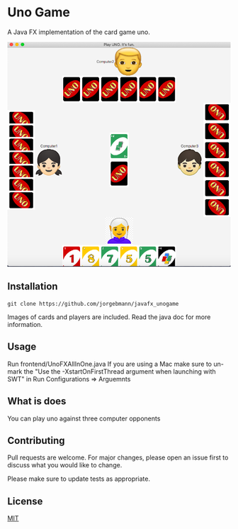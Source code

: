 # Uno Game

A Java FX implementation of the card game uno.


![](uno_example.png)


## Installation

```
git clone https://github.com/jorgebmann/javafx_unogame
```
Images of cards and players are included. Read the java doc for more information.

## Usage

Run frontend/UnoFXAllInOne.java 
If you are using a Mac make sure to un-mark the "Use the -XstartOnFirstThread argument when launching with SWT" in 
Run Configurations => Arguemnts

## What is does

You can play uno against three computer opponents

## Contributing
Pull requests are welcome. For major changes, please open an issue first to discuss what you would like to change.

Please make sure to update tests as appropriate.

## License
[MIT](https://choosealicense.com/licenses/mit/)
